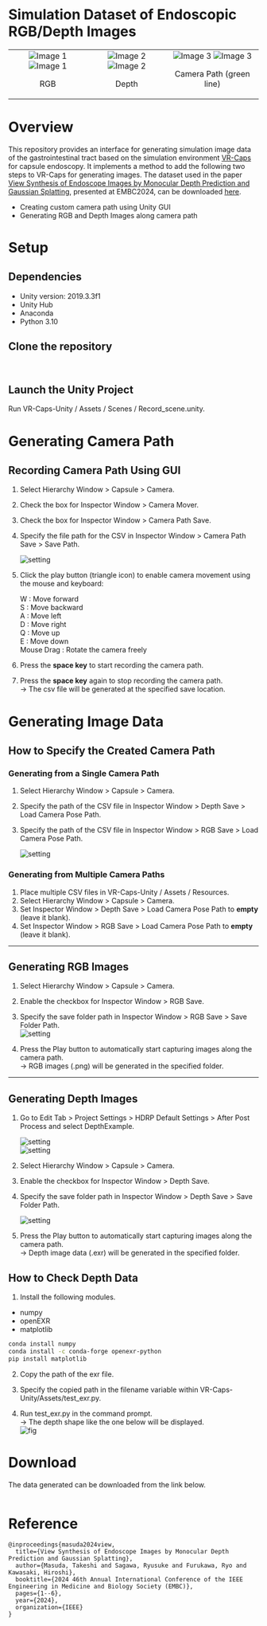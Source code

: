 Simulation Dataset of Endoscopic RGB/Depth Images
=====
<table border=0>
  <tr>
    <td style="text-align: center;">
      <img src="readme_imgs/CameraScreenShot_rgb_000.png" alt="Image 1" style="width: auto; height: auto;">
      <img src="readme_imgs/CameraScreenShot_rgb_001.png" alt="Image 1" style="width: auto; height: auto;">
      <p align="center">RGB</p>
    </td>
    <td style="text-align: center;">
      <img src="readme_imgs/CameraScreenShot_depth_000.png" alt="Image 2" style="width: auto; height: auto;">
      <img src="readme_imgs/CameraScreenShot_depth_001.png" alt="Image 2" style="width: auto; height: auto;">
      <p align="center">Depth</p>
    </td>
    <td style="text-align: center;">
      <img src="readme_imgs/CameraScreenShot_campath_000.png" alt="Image 3" style="width: auto; height: auto;">
      <img src="readme_imgs/CameraScreenShot_campath_001.png" alt="Image 3" style="width: auto; height: auto;">
      <p align="center">Camera Path (green line)</p>
    </td>
  </tr>
</table>

# Overview
This repository provides an interface for generating simulation image data of the gastrointestinal tract based on the simulation environment [VR-Caps](https://github.com/CapsuleEndoscope/VirtualCapsuleEndoscopy) for capsule endoscopy. It implements a method to add the following two steps to VR-Caps for generating images. The dataset used in the paper [View Synthesis of Endoscope Images by Monocular Depth Prediction and Gaussian Splatting](https://ieeexplore.ieee.org/abstract/document/10782148), presented at EMBC2024, can be downloaded [here](#download).

- Creating custom camera path using Unity GUI  
- Generating RGB and Depth Images along camera path  

# Setup

## Dependencies
- Unity version: 2019.3.3f1  
- Unity Hub  
- Anaconda  
- Python 3.10  

## Clone the repository
```sh
  
```  

## Launch the Unity Project  
Run VR-Caps-Unity / Assets / Scenes / Record_scene.unity. 


# Generating Camera Path  

## Recording Camera Path Using GUI
1. Select Hierarchy Window > Capsule > Camera.  
2. Check the box for Inspector Window > Camera Mover.  
3. Check the box for Inspector Window > Camera Path Save.  
4. Specify the file path for the CSV in Inspector Window > Camera Path Save > Save Path.  

   ![setting](readme_imgs/Unity_CameraPath_all.png)
5. Click the play button (triangle icon) to enable camera movement using the mouse and keyboard:  

   W : Move forward  
   S : Move backward  
   A : Move left  
   D : Move right   
   Q : Move up  
   E : Move down    
   Mouse Drag : Rotate the camera freely  

6. Press the **space key** to start recording the camera path.  
7. Press the **space key** again to stop recording the camera path.  
   -> The csv file will be generated at the specified save location.  


# Generating Image Data

## How to Specify the Created Camera Path  
### Generating from a Single Camera Path  
1. Select Hierarchy Window > Capsule > Camera.  
2. Specify the path of the CSV file in Inspector Window > Depth Save > Load Camera Pose Path.  
3. Specify the path of the CSV file in Inspector Window > RGB Save > Load Camera Pose Path.  

   ![setting](readme_imgs/Unity_select_camerapath_all.png)  

### Generating from Multiple Camera Paths  
1. Place multiple CSV files in VR-Caps-Unity / Assets / Resources.  
2. Select Hierarchy Window > Capsule > Camera.  
3. Set Inspector Window > Depth Save > Load Camera Pose Path to **empty** (leave it blank).  
4. Set Inspector Window > RGB Save > Load Camera Pose Path to **empty** (leave it blank).  

---

## Generating RGB Images  
1. Select Hierarchy Window > Capsule > Camera.  
2. Enable the checkbox for Inspector Window > RGB Save.  
3. Specify the save folder path in Inspector Window > RGB Save > Save Folder Path.  
   ![setting](readme_imgs/Unity_figure_RGB_all.png)  

4. Press the Play button to automatically start capturing images along the camera path.  
   -> RGB images (.png) will be generated in the specified folder.  

---

## Generating Depth Images  
1. Go to Edit Tab > Project Settings > HDRP Default Settings > After Post Process and select DepthExample.  

   ![setting](readme_imgs/Unity_figure_Depth_edit_tab_all.png)  
   ![setting](readme_imgs/Unity_figure_Depth_after_post_process_all.png)  
2. Select Hierarchy Window > Capsule > Camera.  
3. Enable the checkbox for Inspector Window > Depth Save.  
4. Specify the save folder path in Inspector Window > Depth Save > Save Folder Path.  

   ![setting](readme_imgs/Unity_Depth_all.png)  
5. Press the Play button to automatically start capturing images along the camera path.  
   -> Depth image data (.exr) will be generated in the specified folder.

## How to Check Depth Data   

1. Install the following modules.  
- numpy  
- openEXR  
- matplotlib  
```sh
conda install numpy
conda install -c conda-forge openexr-python
pip install matplotlib
```  

2. Copy the path of the exr file.    

3. Specify the copied path in the filename variable within VR-Caps-Unity/Assets/test_exr.py.  

4. Run test_exr.py in the command prompt.  
-> The depth shape like the one below will be displayed.  
![fig](readme_imgs/txt_exr.png)

# Download
The data generated can be downloaded from the link below.
```sh

```  

# Reference
```
@inproceedings{masuda2024view,
  title={View Synthesis of Endoscope Images by Monocular Depth Prediction and Gaussian Splatting},
  author={Masuda, Takeshi and Sagawa, Ryusuke and Furukawa, Ryo and Kawasaki, Hiroshi},
  booktitle={2024 46th Annual International Conference of the IEEE Engineering in Medicine and Biology Society (EMBC)},
  pages={1--6},
  year={2024},
  organization={IEEE}
}
```




